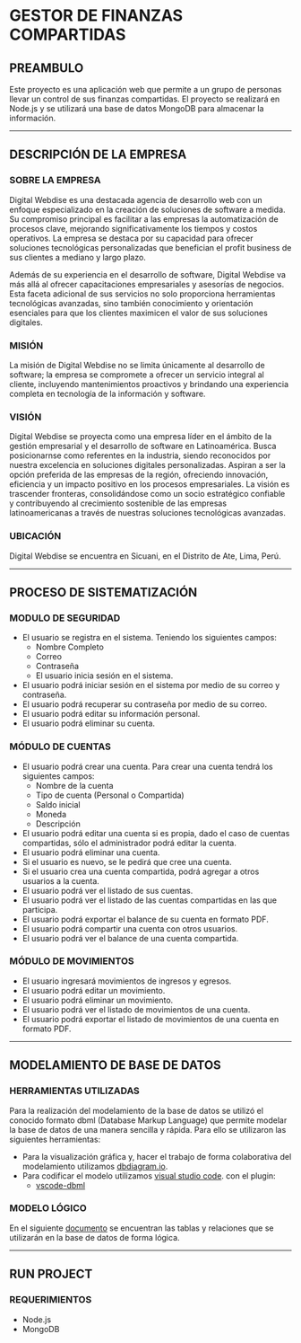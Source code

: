 # GESTOR DE FINANZAS COMPARTIDAS

## PREAMBULO

Este proyecto es una aplicación web que permite a un grupo de personas llevar un control de sus finanzas compartidas. El proyecto se realizará en Node.js y se utilizará una base de datos MongoDB para almacenar la información.

---

## DESCRIPCIÓN DE LA EMPRESA

### SOBRE LA EMPRESA

Digital Webdise es una destacada agencia de desarrollo web con un enfoque especializado en la creación de soluciones de software a medida. Su compromiso principal es facilitar a las empresas la automatización de procesos clave, mejorando significativamente los tiempos y costos operativos. La empresa se destaca por su capacidad para ofrecer soluciones tecnológicas personalizadas que benefician el profit business de sus clientes a mediano y largo plazo.

Además de su experiencia en el desarrollo de software, Digital Webdise va más allá al ofrecer capacitaciones empresariales y asesorías de negocios. Esta faceta adicional de sus servicios no solo proporciona herramientas tecnológicas avanzadas, sino también conocimiento y orientación esenciales para que los clientes maximicen el valor de sus soluciones digitales.

### MISIÓN

La misión de Digital Webdise no se limita únicamente al desarrollo de software; la empresa se compromete a ofrecer un servicio integral al cliente, incluyendo mantenimientos proactivos y brindando una experiencia completa en tecnología de la información y software.

### VISIÓN

Digital Webdise se proyecta como una empresa líder en el ámbito de la gestión empresarial y el desarrollo de software en Latinoamérica. Busca posicionarnse como referentes en la industria, siendo reconocidos por nuestra excelencia en soluciones digitales personalizadas. Aspiran a ser la opción preferida de las empresas de la región, ofreciendo innovación, eficiencia y un impacto positivo en los procesos empresariales. La visión es trascender fronteras, consolidándose como un socio estratégico confiable y contribuyendo al crecimiento sostenible de las empresas latinoamericanas a través de nuestras soluciones tecnológicas avanzadas.

### UBICACIÓN

Digital Webdise se encuentra en Sicuani, en el Distrito de Ate, Lima, Perú.

---

## PROCESO DE SISTEMATIZACIÓN

### MODULO DE SEGURIDAD

- El usuario se registra en el sistema. Teniendo los siguientes campos:
  - Nombre Completo
  - Correo
  - Contraseña
  - El usuario inicia sesión en el sistema.
- El usuario podrá iniciar sesión en el sistema por medio de su correo y contraseña.
- El usuario podrá recuperar su contraseña por medio de su correo.
- El usuario podrá editar su información personal.
- El usuario podrá eliminar su cuenta.

### MÓDULO DE CUENTAS

- El usuario podrá crear una cuenta. Para crear una cuenta tendrá los siguientes campos:
  - Nombre de la cuenta
  - Tipo de cuenta (Personal o Compartida)
  - Saldo inicial
  - Moneda
  - Descripción
- El usuario podrá editar una cuenta si es propia, dado el caso de cuentas compartidas, sólo el administrador podrá editar la cuenta.
- El usuario podrá eliminar una cuenta.
- Si el usuario es nuevo, se le pedirá que cree una cuenta.
- Si el usuario crea una cuenta compartida, podrá agregar a otros usuarios a la cuenta.
- El usuario podrá ver el listado de sus cuentas.
- El usuario podrá ver el listado de las cuentas compartidas en las que participa.
- El usuario podrá exportar el balance de su cuenta en formato PDF.
- El usuario podrá compartir una cuenta con otros usuarios.
- El usuario podrá ver el balance de una cuenta compartida.

### MÓDULO DE MOVIMIENTOS

- El usuario ingresará movimientos de ingresos y egresos.
- El usuario podrá editar un movimiento.
- El usuario podrá eliminar un movimiento.
- El usuario podrá ver el listado de movimientos de una cuenta.
- El usuario podrá exportar el listado de movimientos de una cuenta en formato PDF.

---

## MODELAMIENTO DE BASE DE DATOS

### HERRAMIENTAS UTILIZADAS

Para la realización del modelamiento de la base de datos se utilizó el conocido formato dbml (Database Markup Language) que permite modelar la base de datos de una manera sencilla y rápida. Para ello se utilizaron las siguientes herramientas:

- Para la visualización gráfica y, hacer el trabajo de forma colaborativa del modelamiento utilizamos [dbdiagram.io](https://dbdiagram.io/).
- Para codificar el modelo utilizamos [visual studio code](https://code.visualstudio.com/). con el plugin:
  - [vscode-dbml](https://marketplace.visualstudio.com/items?itemName=matt-meyers.vscode-dbml)

### MODELO LÓGICO

En el siguiente [documento](/model.dbml) se encuentran las tablas y relaciones que se utilizarán en la base de datos de forma lógica.

---

## RUN PROJECT

### REQUERIMIENTOS

- Node.js
- MongoDB
